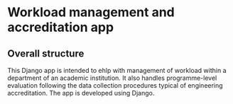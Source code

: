 # Workload management and accreditation app

## Overall structure

This Django app is intended to ehlp with management of workload within a department of an academic institution. It also handles programme-level evaluation following the data collection procedures typical of engineering accreditation. The app is developed using Django.

